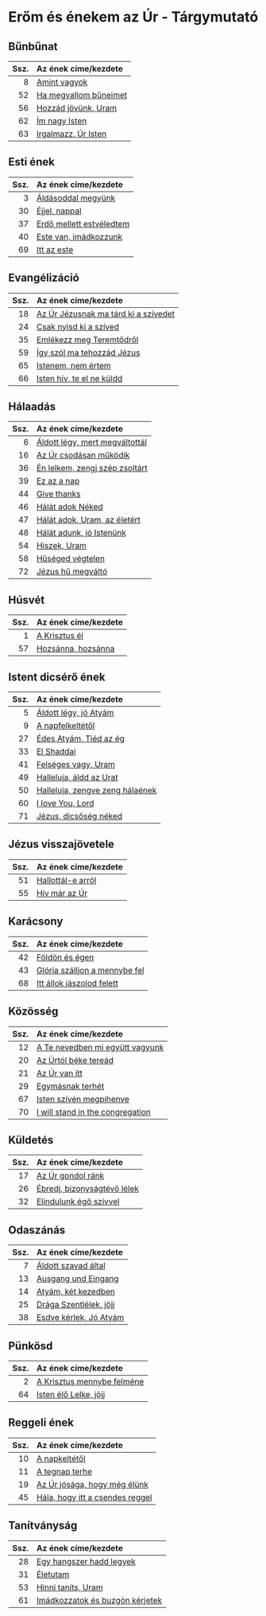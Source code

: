 # Erőm és énekem az Úr - Tárgymutató

## Bűnbűnat

| Ssz. | Az ének címe/kezdete |
| ---: | :------------------- |
| 8 | [Amint vagyok](../../collections/erom_es_enekem_az_ur/008.xml) |
| 52 | [Ha megvallom bűneimet](../../collections/erom_es_enekem_az_ur/052.xml) |
| 56 | [Hozzád jövünk, Uram](../../collections/erom_es_enekem_az_ur/056.xml) |
| 62 | [Ím nagy Isten](../../collections/erom_es_enekem_az_ur/062.xml) |
| 63 | [Irgalmazz, Úr Isten](../../collections/erom_es_enekem_az_ur/063.xml) |

## Esti ének

| Ssz. | Az ének címe/kezdete |
| ---: | :------------------- |
| 3 | [Áldásoddal megyünk](../../collections/erom_es_enekem_az_ur/003.xml) |
| 30 | [Éjjel, nappal](../../collections/erom_es_enekem_az_ur/030.xml) |
| 37 | [Erdő mellett estvéledtem](../../collections/erom_es_enekem_az_ur/037.xml) |
| 40 | [Este van, imádkozzunk](../../collections/erom_es_enekem_az_ur/040.xml) |
| 69 | [Itt az este](../../collections/erom_es_enekem_az_ur/069.xml) |

## Evangélizáció

| Ssz. | Az ének címe/kezdete |
| ---: | :------------------- |
| 18 | [Az Úr Jézusnak ma tárd ki a szívedet](../../collections/erom_es_enekem_az_ur/018.xml) |
| 24 | [Csak nyisd ki a szíved](../../collections/erom_es_enekem_az_ur/024.xml) |
| 35 | [Emlékezz meg Teremtődről](../../collections/erom_es_enekem_az_ur/035.xml) |
| 59 | [Így szól ma tehozzád Jézus](../../collections/erom_es_enekem_az_ur/059.xml) |
| 65 | [Istenem, nem értem](../../collections/erom_es_enekem_az_ur/065.xml) |
| 66 | [Isten hív, te el ne küldd](../../collections/erom_es_enekem_az_ur/066.xml) |

## Hálaadás

| Ssz. | Az ének címe/kezdete |
| ---: | :------------------- |
| 6 | [Áldott légy, mert megváltottál](../../collections/erom_es_enekem_az_ur/006.xml) |
| 16 | [Az Úr csodásan működik](../../collections/erom_es_enekem_az_ur/016.xml) |
| 36 | [Én lelkem, zengj szép zsoltárt](../../collections/erom_es_enekem_az_ur/036.xml) |
| 39 | [Ez az a nap](../../collections/erom_es_enekem_az_ur/039.xml) |
| 44 | [Give thanks](../../collections/erom_es_enekem_az_ur/044.xml) |
| 46 | [Hálát adok Néked](../../collections/erom_es_enekem_az_ur/046.xml) |
| 47 | [Hálát adok, Uram, az életért](../../collections/erom_es_enekem_az_ur/047.xml) |
| 48 | [Hálát adunk, jó Istenünk](../../collections/erom_es_enekem_az_ur/048.xml) |
| 54 | [Hiszek, Uram](../../collections/erom_es_enekem_az_ur/054.xml) |
| 58 | [Hűséged végtelen](../../collections/erom_es_enekem_az_ur/058.xml) |
| 72 | [Jézus hű megváltó](../../collections/erom_es_enekem_az_ur/072.xml) |

## Húsvét

| Ssz. | Az ének címe/kezdete |
| ---: | :------------------- |
| 1 | [A Krisztus él](../../collections/erom_es_enekem_az_ur/001.xml) |
| 57 | [Hozsánna, hozsánna](../../collections/erom_es_enekem_az_ur/057.xml) |

## Istent dicsérő ének

| Ssz. | Az ének címe/kezdete |
| ---: | :------------------- |
| 5 | [Áldott légy, jó Atyám](../../collections/erom_es_enekem_az_ur/005.xml) |
| 9 | [A napfelkeltétől](../../collections/erom_es_enekem_az_ur/009.xml) |
| 27 | [Édes Atyám, Tiéd az ég](../../collections/erom_es_enekem_az_ur/027.xml) |
| 33 | [El Shaddai](../../collections/erom_es_enekem_az_ur/033.xml) |
| 41 | [Felséges vagy, Uram](../../collections/erom_es_enekem_az_ur/041.xml) |
| 49 | [Halleluja, áldd az Urat](../../collections/erom_es_enekem_az_ur/049.xml) |
| 50 | [Halleluja, zengve zeng hálaének](../../collections/erom_es_enekem_az_ur/050.xml) |
| 60 | [I love You, Lord](../../collections/erom_es_enekem_az_ur/060.xml) |
| 71 | [Jézus, dicsőség néked](../../collections/erom_es_enekem_az_ur/071.xml) |

## Jézus visszajövetele

| Ssz. | Az ének címe/kezdete |
| ---: | :------------------- |
| 51 | [Hallottál-e arról](../../collections/erom_es_enekem_az_ur/051.xml) |
| 55 | [Hív már az Úr](../../collections/erom_es_enekem_az_ur/055.xml) |

## Karácsony

| Ssz. | Az ének címe/kezdete |
| ---: | :------------------- |
| 42 | [Földön és égen](../../collections/erom_es_enekem_az_ur/042.xml) |
| 43 | [Glória szálljon a mennybe fel](../../collections/erom_es_enekem_az_ur/043.xml) |
| 68 | [Itt állok jászolod felett](../../collections/erom_es_enekem_az_ur/068.xml) |

## Közösség

| Ssz. | Az ének címe/kezdete |
| ---: | :------------------- |
| 12 | [A Te nevedben mi együtt vagyunk](../../collections/erom_es_enekem_az_ur/012.xml) |
| 20 | [Az Úrtól béke tereád](../../collections/erom_es_enekem_az_ur/020.xml) |
| 21 | [Az Úr van itt](../../collections/erom_es_enekem_az_ur/021.xml) |
| 29 | [Egymásnak terhét](../../collections/erom_es_enekem_az_ur/029.xml) |
| 67 | [Isten szívén megpihenve](../../collections/erom_es_enekem_az_ur/067.xml) |
| 70 | [I will stand in the congregation](../../collections/erom_es_enekem_az_ur/070.xml) |

## Küldetés

| Ssz. | Az ének címe/kezdete |
| ---: | :------------------- |
| 17 | [Az Úr gondol ránk](../../collections/erom_es_enekem_az_ur/017.xml) |
| 26 | [Ébredj, bizonyságtévő lélek](../../collections/erom_es_enekem_az_ur/026.xml) |
| 32 | [Elindulunk égő szívvel](../../collections/erom_es_enekem_az_ur/032.xml) |

## Odaszánás

| Ssz. | Az ének címe/kezdete |
| ---: | :------------------- |
| 7 | [Áldott szavad által](../../collections/erom_es_enekem_az_ur/007.xml) |
| 13 | [Ausgang und Eingang](../../collections/erom_es_enekem_az_ur/013.xml) |
| 14 | [Atyám, két kezedben](../../collections/erom_es_enekem_az_ur/014.xml) |
| 25 | [Drága Szentlélek, jöjj](../../collections/erom_es_enekem_az_ur/025.xml) |
| 38 | [Esdve kérlek, Jó Atyám](../../collections/erom_es_enekem_az_ur/038.xml) |

## Pünkösd

| Ssz. | Az ének címe/kezdete |
| ---: | :------------------- |
| 2 | [A Krisztus mennybe felméne](../../collections/erom_es_enekem_az_ur/002.xml) |
| 64 | [Isten élő Lelke, jöjj](../../collections/erom_es_enekem_az_ur/064.xml) |

## Reggeli ének

| Ssz. | Az ének címe/kezdete |
| ---: | :------------------- |
| 10 | [A napkeltétől](../../collections/erom_es_enekem_az_ur/010.xml) |
| 11 | [A tegnap terhe](../../collections/erom_es_enekem_az_ur/011.xml) |
| 19 | [Az Úr jósága, hogy még élünk](../../collections/erom_es_enekem_az_ur/019.xml) |
| 45 | [Hála, hogy itt a csendes reggel](../../collections/erom_es_enekem_az_ur/045.xml) |

## Tanítványság

| Ssz. | Az ének címe/kezdete |
| ---: | :------------------- |
| 28 | [Egy hangszer hadd legyek](../../collections/erom_es_enekem_az_ur/028.xml) |
| 31 | [Életutam](../../collections/erom_es_enekem_az_ur/031.xml) |
| 53 | [Hinni taníts, Uram](../../collections/erom_es_enekem_az_ur/053.xml) |
| 61 | [Imádkozzatok és buzgón kérjetek](../../collections/erom_es_enekem_az_ur/061.xml) |

